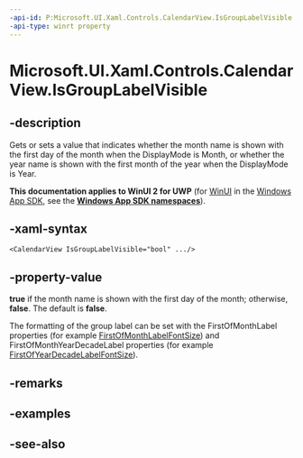 ```yaml
---
-api-id: P:Microsoft.UI.Xaml.Controls.CalendarView.IsGroupLabelVisible
-api-type: winrt property
---
```


<!-- Property syntax
public bool IsGroupLabelVisible { get;  set; }
-->

# Microsoft.UI.Xaml.Controls.CalendarView.IsGroupLabelVisible

## -description
Gets or sets a value that indicates whether the month name is shown with the first day of the 
month when the DisplayMode is Month, or whether the year name is shown with the first month of the year 
when the DisplayMode is Year.

**This documentation applies to WinUI 2 for UWP** (for [WinUI](/windows/apps/winui/winui3/) in the [Windows App SDK](/windows/apps/windows-app-sdk/), see the **[Windows App SDK namespaces](/windows/windows-app-sdk/api/winrt/)**).

## -xaml-syntax
```xaml
<CalendarView IsGroupLabelVisible="bool" .../>
```


## -property-value
**true** if the month name is shown with the first day of the month; otherwise, **false**. The default is **false**.

The formatting of the group label can be set with the FirstOfMonthLabel properties
(for example [FirstOfMonthLabelFontSize](calendarview_firstofmonthlabelfontsize.md)) and
FirstOfMonthYearDecadeLabel properties
(for example [FirstOfYearDecadeLabelFontSize](calendarview_firstofyeardecadelabelfontsize.md)).
## -remarks

## -examples

## -see-also
